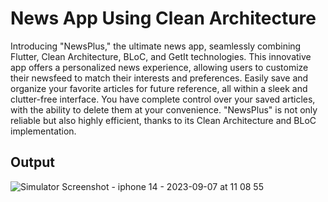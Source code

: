 <h1>News App Using Clean Architecture</h1>
<p>Introducing "NewsPlus," the ultimate news app, seamlessly combining Flutter, Clean Architecture, BLoC, and GetIt technologies. This innovative app offers a personalized news experience, allowing users to customize their newsfeed to match their interests and preferences. Easily save and organize your favorite articles for future reference, all within a sleek and clutter-free interface. You have complete control over your saved articles, with the ability to delete them at your convenience. "NewsPlus" is not only reliable but also highly efficient, thanks to its Clean Architecture and BLoC implementation.</p>

<h2>Output</h2>



![Simulator Screenshot - iphone 14 - 2023-09-07 at 11 08 55](https://github.com/rashifarhan/news_app/assets/115337593/f45bb37e-65f1-4f8e-8e9a-1d60a7af9a6b)
